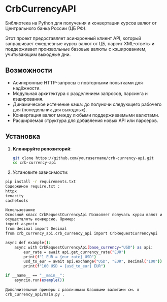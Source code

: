 # CrbCurrencyAPI

Библиотека на Python для получения и конвертации курсов валют от Центрального банка России (ЦБ РФ).

Этот проект предоставляет асинхронный клиент API, который запрашивает ежедневные курсы валют от ЦБ, парсит XML-ответы и поддерживает произвольные базовые валюты с кэшированием, учитывающим выходные дни.

## Возможности
- Асинхронные HTTP-запросы с повторными попытками для надёжности.
- Модульная архитектура с разделением запросов, парсинга и кэширования.
- Динамическое истечение кэша: до полуночи следующего рабочего дня (понедельник для выходных).
- Конвертация валют между любыми поддерживаемыми валютами.
- Расширяемая структура для добавления новых API или парсеров.

## Установка

1. **Клонируйте репозиторий**:
   ```bash
   git clone https://github.com/yourusername/crb-currency-api.git
   cd crb-currency-api
2. Установите зависимости:
```bash
pip install -r requirements.txt
Содержимое require.txt :
httpx
tenacity
cachetools

Использование
Основной класс CrbRequestCurrencyApi Позволяет получать курсы валют и 
осуществлять конверсию. Пример:
import asyncio
from decimal import Decimal
from crb_currency_api.crb_currency_api import CrbRequestCurrencyApi

async def example():
    async with CrbRequestCurrencyApi(base_currency="USD") as api:
        eur_rate = await api.get_currency_rate("EUR")
        print(f"1 EUR = {eur_rate} USD")
        usd_to_eur = await api.exchange("USD", "EUR", Decimal("100"))
        print(f"100 USD = {usd_to_eur} EUR")

if __name__ == "__main__":
    asyncio.run(example())
    
Дополнительные примеры с различными базовыми валютами см. в 
crb_currency_api/main.py .   
 

 